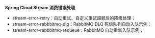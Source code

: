 **Spring Cloud Stream 消费错误处理**

* stream-error-retry：自动重试、自定义重试超额后的降级处理；
* stream-error-rabbbitmq-dlq：RabbitMQ DLQ 死信队列自动入队示例；
* stream-error-rabbbitmq-requeue：RabbitMQ 自动重新入队示例；

